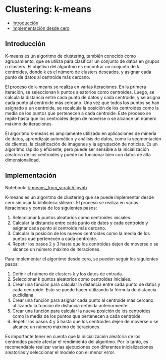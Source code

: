 # Clustering: k-means

- [Introducción](#introducción)
- [Implementación desde cero](#implementación)

## Introducción
K-means es un algoritmo de clustering, también conocido como agrupamiento, que se utiliza para clasificar un conjunto de datos en grupos o clusters. El objetivo del algoritmo es encontrar un conjunto de k centroides, donde k es el número de clusters deseados, y asignar cada punto de datos al centroide más cercano.

El proceso de k-means se realiza en varias iteraciones. En la primera iteración, se seleccionan k puntos aleatorios como centroides. Luego, se calcula la distancia entre cada punto de datos y cada centroide, y se asigna cada punto al centroide más cercano. Una vez que todos los puntos se han asignado a un centroide, se recalcula la posición de los centroides como la media de los puntos que pertenecen a cada centroide. Este proceso se repite hasta que los centroides dejen de moverse o se alcance un número máximo de iteraciones.

El algoritmo k-means es ampliamente utilizado en aplicaciones de minería de datos, aprendizaje automático y análisis de datos, como la segmentación de clientes, la clasificación de imágenes y la agrupación de noticias. Es un algoritmo rápido y eficiente, pero puede ser sensible a la inicialización aleatoria de los centroides y puede no funcionar bien con datos de alta dimensionalidad.

## Implementación

Notebook: [k-means_from_scratch.ipynb](k-means_from_scratch.ipynb)

K-means es un algoritmo de clustering que se puede implementar desde cero sin usar la biblioteca sklearn. El proceso se realiza en varias iteraciones y consta de los siguientes pasos:

1. Seleccionar k puntos aleatorios como centroides iniciales.
1. Calcular la distancia entre cada punto de datos y cada centroide y asignar cada punto al centroide más cercano.
1. Calcular la posición de los nuevos centroides como la media de los puntos que pertenecen a cada centroide.
1. Repetir los pasos 2 y 3 hasta que los centroides dejen de moverse o se alcance un número máximo de iteraciones.

Para implementar el algoritmo desde cero, se pueden seguir los siguientes pasos:

1. Definir el número de clusters k y los datos de entrada.
1. Seleccionar k puntos aleatorios como centroides iniciales.
1. Crear una función para calcular la distancia entre cada punto de datos y cada centroide. Esto se puede hacer utilizando la fórmula de distancia euclidiana.
1. Crear una función para asignar cada punto al centroide más cercano utilizando la función de distancia definida anteriormente.
1. Crear una función para calcular la nueva posición de los centroides como la media de los puntos que pertenecen a cada centroide.
1. Repetir los pasos 4 y 5 hasta que los centroides dejen de moverse o se alcance un número máximo de iteraciones.

Es importante tener en cuenta que la inicialización aleatoria de los centroides puede afectar el rendimiento del algoritmo. Por lo tanto, es recomendable realizar varias ejecuciones con diferentes inicializaciones aleatorias y seleccionar el modelo con el menor error.
